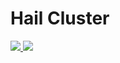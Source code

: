 # Hail Cluster

<a href="https://portal.azure.com/#create/Microsoft.Template/uri/https%3A%2F%2Fraw.githubusercontent.com/fabriciosanchez/hailcluster/master/azuredeploy.json" target="_blank">
    <img src="http://azuredeploy.net/deploybutton.png"/>
</a>

<a href="http://armviz.io/#/?load=https%3A%2F%2Fraw.githubusercontent.com/fabriciosanchez/hailcluster/master/azuredeploy.json" target="_blank">
    <img src="http://armviz.io/visualizebutton.png"/>
</a>